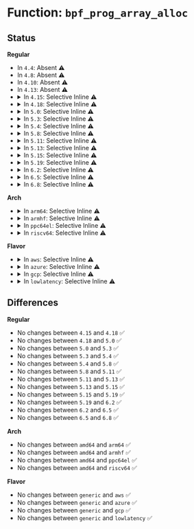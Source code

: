 # Function: <code>bpf_prog_array_alloc</code>

## Status
<b>Regular</b>
<ul>
<li>
In <code>4.4</code>: Absent ⚠️
</li>
<li>
In <code>4.8</code>: Absent ⚠️
</li>
<li>
In <code>4.10</code>: Absent ⚠️
</li>
<li>
In <code>4.13</code>: Absent ⚠️
</li>
<li>
<details>
<summary>In <code>4.15</code>: Selective Inline ⚠️</summary>

```c
struct bpf_prog_array *bpf_prog_array_alloc(u32 prog_cnt, gfp_t flags);
```

**Collision:** Unique Global

**Inline:** Selective

**Transformation:** False

**Instances:**

```
In kernel/bpf/core.c (ffffffff8119e209)
Location: kernel/bpf/core.c:1443
Inline: True
Inline callers:
  - kernel/bpf/core.c:bpf_prog_array_copy
Direct callers:
  - kernel/bpf/cgroup.c:compute_effective_progs
```
**Symbols:**

```
ffffffff8119dff0-ffffffff8119e01d: bpf_prog_array_alloc (STB_GLOBAL)
```
</details>
</li>
<li>
<details>
<summary>In <code>4.18</code>: Selective Inline ⚠️</summary>

```c
struct bpf_prog_array *bpf_prog_array_alloc(u32 prog_cnt, gfp_t flags);
```

**Collision:** Unique Global

**Inline:** Selective

**Transformation:** False

**Instances:**

```
In kernel/bpf/core.c (ffffffff811b298e)
Location: kernel/bpf/core.c:1541
Inline: True
Inline callers:
  - kernel/bpf/core.c:bpf_prog_array_copy
Direct callers:
  - kernel/bpf/cgroup.c:compute_effective_progs
```
**Symbols:**

```
ffffffff811b2720-ffffffff811b274d: bpf_prog_array_alloc (STB_GLOBAL)
```
</details>
</li>
<li>
<details>
<summary>In <code>5.0</code>: Selective Inline ⚠️</summary>

```c
struct bpf_prog_array *bpf_prog_array_alloc(u32 prog_cnt, gfp_t flags);
```

**Collision:** Unique Global

**Inline:** Selective

**Transformation:** False

**Instances:**

```
In kernel/bpf/core.c (ffffffff811c14f5)
Location: kernel/bpf/core.c:1791
Inline: True
Inline callers:
  - kernel/bpf/core.c:bpf_prog_array_copy
  - kernel/bpf/core.c:bpf_prog_array_copy
Direct callers:
  - kernel/bpf/cgroup.c:compute_effective_progs
```
**Symbols:**

```
ffffffff811c1260-ffffffff811c1291: bpf_prog_array_alloc (STB_GLOBAL)
```
</details>
</li>
<li>
<details>
<summary>In <code>5.3</code>: Selective Inline ⚠️</summary>

```c
struct bpf_prog_array *bpf_prog_array_alloc(u32 prog_cnt, gfp_t flags);
```

**Collision:** Unique Global

**Inline:** Selective

**Transformation:** False

**Instances:**

```
In kernel/bpf/core.c (ffffffff811d1c4a)
Location: kernel/bpf/core.c:1786
Inline: True
Inline callers:
  - kernel/bpf/core.c:bpf_prog_array_copy
  - kernel/bpf/core.c:bpf_prog_array_copy
Direct callers:
  - kernel/bpf/cgroup.c:compute_effective_progs
```
**Symbols:**

```
ffffffff811d19b0-ffffffff811d19e1: bpf_prog_array_alloc (STB_GLOBAL)
```
</details>
</li>
<li>
<details>
<summary>In <code>5.4</code>: Selective Inline ⚠️</summary>

```c
struct bpf_prog_array *bpf_prog_array_alloc(u32 prog_cnt, gfp_t flags);
```

**Collision:** Unique Global

**Inline:** Selective

**Transformation:** False

**Instances:**

```
In kernel/bpf/core.c (ffffffff811de1ea)
Location: kernel/bpf/core.c:1786
Inline: True
Inline callers:
  - kernel/bpf/core.c:bpf_prog_array_copy
  - kernel/bpf/core.c:bpf_prog_array_copy
Direct callers:
  - kernel/bpf/cgroup.c:compute_effective_progs
```
**Symbols:**

```
ffffffff811ddf30-ffffffff811ddf61: bpf_prog_array_alloc (STB_GLOBAL)
```
</details>
</li>
<li>
<details>
<summary>In <code>5.8</code>: Selective Inline ⚠️</summary>

```c
struct bpf_prog_array *bpf_prog_array_alloc(u32 prog_cnt, gfp_t flags);
```

**Collision:** Unique Global

**Inline:** Selective

**Transformation:** False

**Instances:**

```
In kernel/bpf/core.c (ffffffff811facaa)
Location: kernel/bpf/core.c:1864
Inline: True
Inline callers:
  - kernel/bpf/core.c:bpf_prog_array_copy
  - kernel/bpf/core.c:bpf_prog_array_copy
Direct callers:
  - kernel/bpf/net_namespace.c:netns_bpf_link_create
  - kernel/bpf/net_namespace.c:netns_bpf_prog_attach
  - kernel/bpf/cgroup.c:compute_effective_progs
```
**Symbols:**

```
ffffffff811fa9f0-ffffffff811faa21: bpf_prog_array_alloc (STB_GLOBAL)
```
</details>
</li>
<li>
<details>
<summary>In <code>5.11</code>: Selective Inline ⚠️</summary>

```c
struct bpf_prog_array *bpf_prog_array_alloc(u32 prog_cnt, gfp_t flags);
```

**Collision:** Unique Global

**Inline:** Selective

**Transformation:** False

**Instances:**

```
In kernel/bpf/core.c (ffffffff811f9f9a)
Location: kernel/bpf/core.c:1866
Inline: True
Inline callers:
  - kernel/bpf/core.c:bpf_prog_array_copy
  - kernel/bpf/core.c:bpf_prog_array_copy
Direct callers:
  - kernel/bpf/net_namespace.c:netns_bpf_link_create
  - kernel/bpf/net_namespace.c:netns_bpf_prog_attach
  - kernel/bpf/net_namespace.c:bpf_netns_link_release
  - kernel/bpf/cgroup.c:compute_effective_progs
```
**Symbols:**

```
ffffffff811f9c40-ffffffff811f9c71: bpf_prog_array_alloc (STB_GLOBAL)
```
</details>
</li>
<li>
<details>
<summary>In <code>5.13</code>: Selective Inline ⚠️</summary>

```c
struct bpf_prog_array *bpf_prog_array_alloc(u32 prog_cnt, gfp_t flags);
```

**Collision:** Unique Global

**Inline:** Selective

**Transformation:** False

**Instances:**

```
In kernel/bpf/core.c (ffffffff811faf0a)
Location: kernel/bpf/core.c:1962
Inline: True
Inline callers:
  - kernel/bpf/core.c:bpf_prog_array_copy
  - kernel/bpf/core.c:bpf_prog_array_copy
Direct callers:
  - kernel/bpf/net_namespace.c:netns_bpf_link_create
  - kernel/bpf/net_namespace.c:netns_bpf_prog_attach
  - kernel/bpf/net_namespace.c:bpf_netns_link_release
  - kernel/bpf/cgroup.c:compute_effective_progs
  - net/bpf/test_run.c:bpf_prog_test_run_sk_lookup
```
**Symbols:**

```
ffffffff811fabb0-ffffffff811fabe1: bpf_prog_array_alloc (STB_GLOBAL)
```
</details>
</li>
<li>
<details>
<summary>In <code>5.15</code>: Selective Inline ⚠️</summary>

```c
struct bpf_prog_array *bpf_prog_array_alloc(u32 prog_cnt, gfp_t flags);
```

**Collision:** Unique Global

**Inline:** Selective

**Transformation:** False

**Instances:**

```
In kernel/bpf/core.c (ffffffff8122c61e)
Location: kernel/bpf/core.c:1975
Inline: True
Inline callers:
  - kernel/bpf/core.c:bpf_prog_array_copy
  - kernel/bpf/core.c:bpf_prog_array_copy
Direct callers:
  - kernel/bpf/net_namespace.c:netns_bpf_link_create
  - kernel/bpf/net_namespace.c:netns_bpf_prog_attach
  - kernel/bpf/net_namespace.c:bpf_netns_link_release
  - kernel/bpf/cgroup.c:compute_effective_progs
  - net/bpf/test_run.c:bpf_prog_test_run_sk_lookup
```
**Symbols:**

```
ffffffff8122c2c0-ffffffff8122c2f1: bpf_prog_array_alloc (STB_GLOBAL)
```
</details>
</li>
<li>
<details>
<summary>In <code>5.19</code>: Selective Inline ⚠️</summary>

```c
struct bpf_prog_array *bpf_prog_array_alloc(u32 prog_cnt, gfp_t flags);
```

**Collision:** Unique Global

**Inline:** Selective

**Transformation:** False

**Instances:**

```
In kernel/bpf/core.c (ffffffff8126e2ae)
Location: kernel/bpf/core.c:2261
Inline: True
Inline callers:
  - kernel/bpf/core.c:bpf_prog_array_copy
  - kernel/bpf/core.c:bpf_prog_array_copy
Direct callers:
  - kernel/bpf/net_namespace.c:netns_bpf_link_create
  - kernel/bpf/net_namespace.c:netns_bpf_prog_attach
  - kernel/bpf/net_namespace.c:bpf_netns_link_release
  - kernel/bpf/cgroup.c:compute_effective_progs
  - net/bpf/test_run.c:bpf_prog_test_run_sk_lookup
```
**Symbols:**

```
ffffffff8126ded0-ffffffff8126df11: bpf_prog_array_alloc (STB_GLOBAL)
```
</details>
</li>
<li>
<details>
<summary>In <code>6.2</code>: Selective Inline ⚠️</summary>

```c
struct bpf_prog_array *bpf_prog_array_alloc(u32 prog_cnt, gfp_t flags);
```

**Collision:** Unique Global

**Inline:** Selective

**Transformation:** False

**Instances:**

```
In kernel/bpf/core.c (ffffffff812c38fe)
Location: kernel/bpf/core.c:2234
Inline: True
Inline callers:
  - kernel/bpf/core.c:bpf_prog_array_copy
  - kernel/bpf/core.c:bpf_prog_array_copy
Direct callers:
  - kernel/bpf/net_namespace.c:netns_bpf_link_create
  - kernel/bpf/net_namespace.c:netns_bpf_prog_attach
  - kernel/bpf/net_namespace.c:bpf_netns_link_release
  - kernel/bpf/cgroup.c:compute_effective_progs
  - net/bpf/test_run.c:bpf_prog_test_run_sk_lookup
```
**Symbols:**

```
ffffffff812c3450-ffffffff812c3491: bpf_prog_array_alloc (STB_GLOBAL)
```
</details>
</li>
<li>
<details>
<summary>In <code>6.5</code>: Selective Inline ⚠️</summary>

```c
struct bpf_prog_array *bpf_prog_array_alloc(u32 prog_cnt, gfp_t flags);
```

**Collision:** Unique Global

**Inline:** Selective

**Transformation:** False

**Instances:**

```
In kernel/bpf/core.c (ffffffff812ea74e)
Location: kernel/bpf/core.c:2251
Inline: True
Inline callers:
  - kernel/bpf/core.c:bpf_prog_array_copy
  - kernel/bpf/core.c:bpf_prog_array_copy
Direct callers:
  - kernel/bpf/net_namespace.c:netns_bpf_link_create
  - kernel/bpf/net_namespace.c:netns_bpf_prog_attach
  - kernel/bpf/net_namespace.c:bpf_netns_link_release
  - kernel/bpf/cgroup.c:compute_effective_progs
  - net/bpf/test_run.c:bpf_prog_test_run_sk_lookup
```
**Symbols:**

```
ffffffff812ea2a0-ffffffff812ea2e1: bpf_prog_array_alloc (STB_GLOBAL)
```
</details>
</li>
<li>
<details>
<summary>In <code>6.8</code>: Selective Inline ⚠️</summary>

```c
struct bpf_prog_array *bpf_prog_array_alloc(u32 prog_cnt, gfp_t flags);
```

**Collision:** Unique Global

**Inline:** Selective

**Transformation:** False

**Instances:**

```
In kernel/bpf/core.c (ffffffff81308a5e)
Location: kernel/bpf/core.c:2427
Inline: True
Inline callers:
  - kernel/bpf/core.c:bpf_prog_array_copy
  - kernel/bpf/core.c:bpf_prog_array_copy
Direct callers:
  - kernel/bpf/net_namespace.c:netns_bpf_link_create
  - kernel/bpf/net_namespace.c:netns_bpf_prog_attach
  - kernel/bpf/net_namespace.c:bpf_netns_link_release
  - kernel/bpf/cgroup.c:compute_effective_progs
  - net/bpf/test_run.c:bpf_prog_test_run_sk_lookup
```
**Symbols:**

```
ffffffff813085b0-ffffffff813085f1: bpf_prog_array_alloc (STB_GLOBAL)
```
</details>
</li>
</ul>
<b>Arch</b>
<ul>
<li>
<details>
<summary>In <code>arm64</code>: Selective Inline ⚠️</summary>

```c
struct bpf_prog_array *bpf_prog_array_alloc(u32 prog_cnt, gfp_t flags);
```

**Collision:** Unique Global

**Inline:** Selective

**Transformation:** False

**Instances:**

```
In kernel/bpf/core.c (ffff80001025f3b4)
Location: kernel/bpf/core.c:1786
Inline: True
Inline callers:
  - kernel/bpf/core.c:bpf_prog_array_copy
  - kernel/bpf/core.c:bpf_prog_array_copy
Direct callers:
  - kernel/bpf/cgroup.c:compute_effective_progs
```
**Symbols:**

```
ffff80001025ef00-ffff80001025ef5c: bpf_prog_array_alloc (STB_GLOBAL)
```
</details>
</li>
<li>
<details>
<summary>In <code>armhf</code>: Selective Inline ⚠️</summary>

```c
struct bpf_prog_array *bpf_prog_array_alloc(u32 prog_cnt, gfp_t flags);
```

**Collision:** Unique Global

**Inline:** Selective

**Transformation:** False

**Instances:**

```
In kernel/bpf/core.c (c04927e4)
Location: kernel/bpf/core.c:1786
Inline: True
Inline callers:
  - kernel/bpf/core.c:bpf_prog_array_copy
  - kernel/bpf/core.c:bpf_prog_array_copy
Direct callers:
  - kernel/bpf/cgroup.c:compute_effective_progs
```
**Symbols:**

```
c049245c-c049249c: bpf_prog_array_alloc (STB_GLOBAL)
```
</details>
</li>
<li>
<details>
<summary>In <code>ppc64el</code>: Selective Inline ⚠️</summary>

```c
struct bpf_prog_array *bpf_prog_array_alloc(u32 prog_cnt, gfp_t flags);
```

**Collision:** Unique Global

**Inline:** Selective

**Transformation:** False

**Instances:**

```
In kernel/bpf/core.c (c0000000003042ec)
Location: kernel/bpf/core.c:1786
Inline: True
Inline callers:
  - kernel/bpf/core.c:bpf_prog_array_copy
  - kernel/bpf/core.c:bpf_prog_array_copy
Direct callers:
  - kernel/bpf/cgroup.c:compute_effective_progs
```
**Symbols:**

```
c000000000303ec0-c000000000303f2c: bpf_prog_array_alloc (STB_GLOBAL)
```
</details>
</li>
<li>
<details>
<summary>In <code>riscv64</code>: Selective Inline ⚠️</summary>

```c
struct bpf_prog_array *bpf_prog_array_alloc(u32 prog_cnt, gfp_t flags);
```

**Collision:** Unique Global

**Inline:** Selective

**Transformation:** False

**Instances:**

```
In kernel/bpf/core.c (ffffffe00019d31c)
Location: kernel/bpf/core.c:1786
Inline: True
Inline callers:
  - kernel/bpf/core.c:bpf_prog_array_copy
  - kernel/bpf/core.c:bpf_prog_array_copy
Direct callers:
  - kernel/bpf/cgroup.c:compute_effective_progs
```
**Symbols:**

```
ffffffe00019d06a-ffffffe00019d0c4: bpf_prog_array_alloc (STB_GLOBAL)
```
</details>
</li>
</ul>
<b>Flavor</b>
<ul>
<li>
<details>
<summary>In <code>aws</code>: Selective Inline ⚠️</summary>

```c
struct bpf_prog_array *bpf_prog_array_alloc(u32 prog_cnt, gfp_t flags);
```

**Collision:** Unique Global

**Inline:** Selective

**Transformation:** False

**Instances:**

```
In kernel/bpf/core.c (ffffffff811d680a)
Location: kernel/bpf/core.c:1786
Inline: True
Inline callers:
  - kernel/bpf/core.c:bpf_prog_array_copy
  - kernel/bpf/core.c:bpf_prog_array_copy
Direct callers:
  - kernel/bpf/cgroup.c:compute_effective_progs
```
**Symbols:**

```
ffffffff811d6550-ffffffff811d6581: bpf_prog_array_alloc (STB_GLOBAL)
```
</details>
</li>
<li>
<details>
<summary>In <code>azure</code>: Selective Inline ⚠️</summary>

```c
struct bpf_prog_array *bpf_prog_array_alloc(u32 prog_cnt, gfp_t flags);
```

**Collision:** Unique Global

**Inline:** Selective

**Transformation:** False

**Instances:**

```
In kernel/bpf/core.c (ffffffff811c95ca)
Location: kernel/bpf/core.c:1786
Inline: True
Inline callers:
  - kernel/bpf/core.c:bpf_prog_array_copy
  - kernel/bpf/core.c:bpf_prog_array_copy
Direct callers:
  - kernel/bpf/cgroup.c:compute_effective_progs
```
**Symbols:**

```
ffffffff811c9310-ffffffff811c9341: bpf_prog_array_alloc (STB_GLOBAL)
```
</details>
</li>
<li>
<details>
<summary>In <code>gcp</code>: Selective Inline ⚠️</summary>

```c
struct bpf_prog_array *bpf_prog_array_alloc(u32 prog_cnt, gfp_t flags);
```

**Collision:** Unique Global

**Inline:** Selective

**Transformation:** False

**Instances:**

```
In kernel/bpf/core.c (ffffffff811d45da)
Location: kernel/bpf/core.c:1786
Inline: True
Inline callers:
  - kernel/bpf/core.c:bpf_prog_array_copy
  - kernel/bpf/core.c:bpf_prog_array_copy
Direct callers:
  - kernel/bpf/cgroup.c:compute_effective_progs
```
**Symbols:**

```
ffffffff811d4320-ffffffff811d4351: bpf_prog_array_alloc (STB_GLOBAL)
```
</details>
</li>
<li>
<details>
<summary>In <code>lowlatency</code>: Selective Inline ⚠️</summary>

```c
struct bpf_prog_array *bpf_prog_array_alloc(u32 prog_cnt, gfp_t flags);
```

**Collision:** Unique Global

**Inline:** Selective

**Transformation:** False

**Instances:**

```
In kernel/bpf/core.c (ffffffff811e28fa)
Location: kernel/bpf/core.c:1786
Inline: True
Inline callers:
  - kernel/bpf/core.c:bpf_prog_array_copy
  - kernel/bpf/core.c:bpf_prog_array_copy
Direct callers:
  - kernel/bpf/cgroup.c:compute_effective_progs
```
**Symbols:**

```
ffffffff811e2640-ffffffff811e2671: bpf_prog_array_alloc (STB_GLOBAL)
```
</details>
</li>
</ul>

## Differences
<b>Regular</b>
<ul>
<li>
No changes between <code>4.15</code> and <code>4.18</code> ✅
</li>
<li>
No changes between <code>4.18</code> and <code>5.0</code> ✅
</li>
<li>
No changes between <code>5.0</code> and <code>5.3</code> ✅
</li>
<li>
No changes between <code>5.3</code> and <code>5.4</code> ✅
</li>
<li>
No changes between <code>5.4</code> and <code>5.8</code> ✅
</li>
<li>
No changes between <code>5.8</code> and <code>5.11</code> ✅
</li>
<li>
No changes between <code>5.11</code> and <code>5.13</code> ✅
</li>
<li>
No changes between <code>5.13</code> and <code>5.15</code> ✅
</li>
<li>
No changes between <code>5.15</code> and <code>5.19</code> ✅
</li>
<li>
No changes between <code>5.19</code> and <code>6.2</code> ✅
</li>
<li>
No changes between <code>6.2</code> and <code>6.5</code> ✅
</li>
<li>
No changes between <code>6.5</code> and <code>6.8</code> ✅
</li>
</ul>
<b>Arch</b>
<ul>
<li>
No changes between <code>amd64</code> and <code>arm64</code> ✅
</li>
<li>
No changes between <code>amd64</code> and <code>armhf</code> ✅
</li>
<li>
No changes between <code>amd64</code> and <code>ppc64el</code> ✅
</li>
<li>
No changes between <code>amd64</code> and <code>riscv64</code> ✅
</li>
</ul>
<b>Flavor</b>
<ul>
<li>
No changes between <code>generic</code> and <code>aws</code> ✅
</li>
<li>
No changes between <code>generic</code> and <code>azure</code> ✅
</li>
<li>
No changes between <code>generic</code> and <code>gcp</code> ✅
</li>
<li>
No changes between <code>generic</code> and <code>lowlatency</code> ✅
</li>
</ul>
